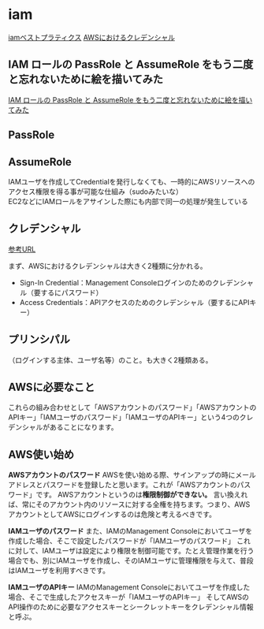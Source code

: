 # iam
[iamベストプラティクス](https://qiita.com/c60evaporator/items/0121399880625cc1de51)
[AWSにおけるクレデンシャル](https://dev.classmethod.jp/articles/iam-bestpractice-1/)

## IAM ロールの PassRole と AssumeRole をもう二度と忘れないために絵を描いてみた
[IAM ロールの PassRole と AssumeRole をもう二度と忘れないために絵を描いてみた](https://dev.classmethod.jp/articles/iam-role-passrole-assumerole/)

## PassRole

## AssumeRole

IAMユーザを作成してCredentialを発行しなくても、一時的にAWSリソースへのアクセス権限を得る事が可能な仕組み（sudoみたいな）  
EC2などにIAMロールをアサインした際にも内部で同一の処理が発生している


## クレデンシャル
[参考URL]([AWSにおけるクレデンシャル](https://dev.classmethod.jp/articles/iam-bestpractice-1/))


まず、AWSにおけるクレデンシャルは大きく2種類に分かれる。

- Sign-In Credential：Management Consoleログインのためのクレデンシャル（要するにパスワード）
- Access Credentials：APIアクセスのためのクレデンシャル（要するにAPIキー）

## プリンシパル

（ログインする主体、ユーザ名等）のこと。も大きく2種類ある。

## AWSに必要なこと

これらの組み合わせとして「AWSアカウントのパスワード」「AWSアカウントのAPIキー」「IAMユーザのパスワード」「IAMユーザのAPIキー」という4つのクレデンシャルがあることになります。

## AWS使い始め

**AWSアカウントのパスワード**
AWSを使い始める際、サインアップの時にメールアドレスとパスワードを登録したと思います。これが「AWSアカウントのパスワード」です。
AWSアカウントというのは**権限制御ができない。**
言い換えれば、常にそのアカウント内のリソースに対する全権を持ちます。つまり、AWSアカウントとしてAWSにログインするのは危険と考えるべきです。

**IAMユーザのパスワード**
また、IAMのManagement Consoleにおいてユーザを作成した場合、そこで設定したパスワードが「IAMユーザのパスワード」
これに対して、IAMユーザは設定により権限を制御可能です。たとえ管理作業を行う場合でも、別にIAMユーザを作成し、そのIAMユーザに管理権限を与えて、普段はIAMユーザを利用すべきです。

**IAMユーザのAPIキー**
IAMのManagement Consoleにおいてユーザを作成した場合、そこで生成したアクセスキーが「IAMユーザのAPIキー」
そしてAWSのAPI操作のために必要なアクセスキーとシークレットキーをクレデンシャル情報と呼ぶ。





